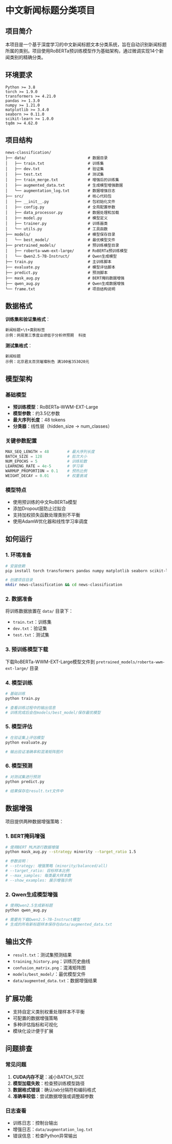 # 中文新闻标题分类项目

## 项目简介

本项目是一个基于深度学习的中文新闻标题文本分类系统，旨在自动识别新闻标题所属的类别。项目使用RoBERTa预训练模型作为基础架构，通过微调实现14个新闻类别的精确分类。

## 环境要求

```
Python >= 3.8
torch >= 1.9.0
transformers >= 4.21.0
pandas >= 1.3.0
numpy >= 1.21.0
matplotlib >= 3.4.0
seaborn >= 0.11.0
scikit-learn >= 1.0.0
tqdm >= 4.62.0
```

## 项目结构

```
news-classification/
├── data/                           # 数据目录
│   ├── train.txt                   # 训练集
│   ├── dev.txt                     # 验证集
│   ├── test.txt                    # 测试集
│   ├── train_merge.txt             # 增强后的训练集
│   ├── augmented_data.txt          # 生成模型增强数据
│   └── augmentation_log.txt        # 数据增强日志
├── src/                            # 核心代码包
│   ├── __init__.py                 # 包初始化文件
│   ├── config.py                   # 全局配置参数
│   ├── data_processor.py           # 数据处理和加载
│   ├── model.py                    # 模型定义
│   ├── trainer.py                  # 训练器类
│   └── utils.py                    # 工具函数
├── models/                         # 模型保存目录
│   └── best_model/                 # 最优模型文件
├── pretrained_models/              # 预训练模型目录
│   ├── roberta-wwm-ext-large/      # RoBERTa预训练模型
│   └── Qwen2.5-7B-Instruct/        # Qwen生成模型
├── train.py                        # 主训练脚本
├── evaluate.py                     # 模型评估脚本
├── predict.py                      # 预测脚本
├── mask_aug.py                     # BERT掩码数据增强
├── qwen_aug.py                     # Qwen生成数据增强
└── frame.txt                       # 项目结构说明
```

## 数据格式

**训练集和验证集格式**：
```
新闻标题+\t+类别标签
示例：网易第三季度业绩低于分析师预期	科技
```

**测试集格式**：
```
新闻标题
示例：北京君太百货璀璨秋色 满100省353020元
```

## 模型架构

### 基础模型
- **预训练模型**：RoBERTa-WWM-EXT-Large
- **模型参数**：约3.5亿参数
- **最大序列长度**：48 tokens
- **分类器**：线性层（hidden_size → num_classes）

### 关键参数配置
```python
MAX_SEQ_LENGTH = 48        # 最大序列长度
BATCH_SIZE = 128           # 批次大小
NUM_EPOCHS = 5             # 训练轮数
LEARNING_RATE = 4e-5       # 学习率
WARMUP_PROPORTION = 0.1    # 预热比例
WEIGHT_DECAY = 0.01        # 权重衰减
```

### 模型特点
- 使用预训练的中文RoBERTa模型
- 添加Dropout层防止过拟合
- 支持加权损失函数处理类别不平衡
- 使用AdamW优化器和线性学习率调度

## 如何运行

### 1. 环境准备

```bash
# 安装依赖
pip install torch transformers pandas numpy matplotlib seaborn scikit-learn tqdm

# 创建项目目录
mkdir news-classification && cd news-classification
```

### 2. 数据准备

将训练数据放置在 `data/` 目录下：
- `train.txt`：训练集
- `dev.txt`：验证集  
- `test.txt`：测试集

### 3. 预训练模型下载
下载RoBERTa-WWM-EXT-Large模型文件到 `pretrained_models/roberta-wwm-ext-large/` 目录

### 4. 模型训练
```bash
# 基础训练
python train.py

# 查看训练过程中的输出信息
# 训练完成后会在models/best_model/保存最优模型
```

### 5. 模型评估
```bash
# 在验证集上评估模型
python evaluate.py

# 输出验证准确率和混淆矩阵图片
```

### 6. 模型预测
```bash
# 对测试集进行预测
python predict.py

# 结果保存在result.txt文件中
```

## 数据增强

项目提供两种数据增强策略：

### 1. BERT掩码增强
```bash
# 使用BERT MLM进行数据增强
python mask_aug.py --strategy minority --target_ratio 1.5

# 参数说明：
# --strategy: 增强策略 (minority/balanced/all)
# --target_ratio: 目标样本比例
# --max_samples: 每类最大样本数
# --show_examples: 展示增强示例
```

### 2. Qwen生成模型增强
```bash
# 使用Qwen2.5生成新标题
python qwen_aug.py

# 需要先下载Qwen2.5-7B-Instruct模型
# 生成的所有新标题样本保存在data/augmented_data.txt
```

## 输出文件

- `result.txt`：测试集预测结果
- `training_history.png`：训练历史曲线
- `confusion_matrix.png`：混淆矩阵图
- `models/best_model/`：最优模型文件
- `data/augmented_data.txt`：数据增强结果

## 扩展功能

- 支持自定义类别权重处理样本不平衡
- 可配置的数据增强策略
- 多种评估指标和可视化
- 模块化设计便于扩展

## 问题排查

### 常见问题
1. **CUDA内存不足**：减小BATCH_SIZE
2. **模型加载失败**：检查预训练模型路径
3. **数据格式错误**：确认tab分隔符和编码格式
4. **准确率较低**：尝试数据增强或调整超参数

### 日志查看

- 训练日志：控制台输出
- 增强日志：`data/augmentation_log.txt`
- 错误信息：检查Python异常输出
